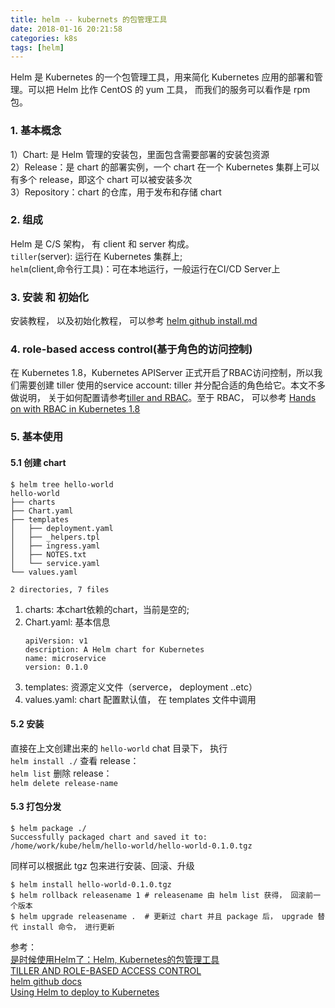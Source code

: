 ```yaml
---
title: helm -- kubernets 的包管理工具
date: 2018-01-16 20:21:58
categories: k8s
tags: [helm]
---
```


Helm 是 Kubernetes 的一个包管理工具，用来简化 Kubernetes 应用的部署和管理。可以把 Helm 比作 CentOS 的 yum 工具， 而我们的服务可以看作是 rpm 包。

<!-- more -->

### 1. 基本概念
1）Chart: 是 Helm 管理的安装包，里面包含需要部署的安装包资源<br>
2）Release：是 chart 的部署实例，一个 chart 在一个 Kubernetes 集群上可以有多个 release，即这个 chart 可以被安装多次<br>
3）Repository：chart 的仓库，用于发布和存储 chart<br>

### 2. 组成
Helm 是 C/S 架构， 有 client 和 server 构成。<br>
`tiller`(server): 运行在 Kubernetes 集群上;<br>
`helm`(client,命令行工具)：可在本地运行，一般运行在CI/CD Server上

### 3. 安装 和 初始化
安装教程， 以及初始化教程， 可以参考 [helm github install.md](https://github.com/kubernetes/helm/blob/master/docs/install.md)

### 4. role-based access control(基于角色的访问控制)
在 Kubernetes 1.8，Kubernetes APIServer 正式开启了RBAC访问控制，所以我们需要创建 tiller 使用的service account: tiller 并分配合适的角色给它。本文不多做说明， 关于如何配置请参考[tiller and RBAC](https://docs.helm.sh/using_helm/#role-based-access-control)。至于 RBAC， 可以参考 [Hands on with RBAC in Kubernetes 1.8](https://coreos.com/blog/hands-on-with-rbac-in-kubernetes-1.8)

### 5. 基本使用
#### 5.1 创建 chart
```
$ helm tree hello-world 
hello-world
├── charts
├── Chart.yaml
├── templates
│   ├── deployment.yaml
│   ├── _helpers.tpl
│   ├── ingress.yaml
│   ├── NOTES.txt
│   └── service.yaml
└── values.yaml

2 directories, 7 files
```
<ol>
<li>charts: 本chart依赖的chart，当前是空的;</li>
<li>Chart.yaml: 基本信息


```
apiVersion: v1
description: A Helm chart for Kubernetes
name: microservice
version: 0.1.0
```

</li>
<li>templates: 资源定义文件（serverce， deployment ..etc）</li>
<li>values.yaml: chart 配置默认值， 在 templates 文件中调用</li>
</ol>

#### 5.2 安装
直接在上文创建出来的 `hello-world` chat 目录下， 执行<br>
`helm install ./`
查看 release：<br>
`helm list`
删除 release： <br>
`helm delete release-name`
#### 5.3 打包分发
```
$ helm package ./
Successfully packaged chart and saved it to: /home/work/kube/helm/hello-world/hello-world-0.1.0.tgz
```
同样可以根据此 tgz 包来进行安装、回滚、升级
```
$ helm install hello-world-0.1.0.tgz
$ helm rollback releasename 1 # releasename 由 helm list 获得， 回滚前一个版本
$ helm upgrade releasename .  # 更新过 chart 并且 package 后， upgrade 替代 install 命令， 进行更新 
```

参考：<br>
[是时候使用Helm了：Helm, Kubernetes的包管理工具](https://www.kubernetes.org.cn/3435.html)<br>
[TILLER AND ROLE-BASED ACCESS CONTROL](https://docs.helm.sh/using_helm/#role-based-access-control)<br>
[helm github docs](https://github.com/kubernetes/helm/tree/master/docs)<br>
[Using Helm to deploy to Kubernetes](https://daemonza.github.io/2017/02/20/using-helm-to-deploy-to-kubernetes/)<br>






